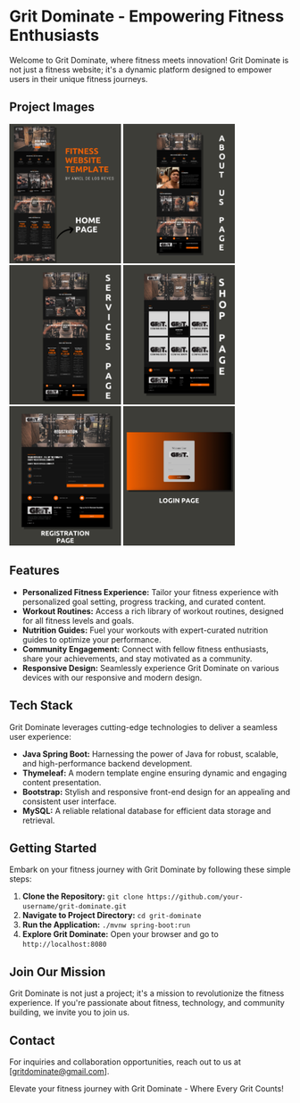 # Grit Dominate - Empowering Fitness Enthusiasts

Welcome to Grit Dominate, where fitness meets innovation! Grit Dominate is not just a fitness website; it's a dynamic platform designed to empower users in their unique fitness journeys.


## Project Images
<img src="./pages/1.png" width="200"> <img src="./pages/2.png" width="200"> <img src="./pages/3.png" width="200"> 
<img src="./pages/4.png" width="200"> <img src="./pages/5.png" width="200"> <img src="./pages/6.png" width="200">

## Features

- **Personalized Fitness Experience:** Tailor your fitness experience with personalized goal setting, progress tracking, and curated content.
- **Workout Routines:** Access a rich library of workout routines, designed for all fitness levels and goals.
- **Nutrition Guides:** Fuel your workouts with expert-curated nutrition guides to optimize your performance.
- **Community Engagement:** Connect with fellow fitness enthusiasts, share your achievements, and stay motivated as a community.
- **Responsive Design:** Seamlessly experience Grit Dominate on various devices with our responsive and modern design.

## Tech Stack

Grit Dominate leverages cutting-edge technologies to deliver a seamless user experience:

- **Java Spring Boot:** Harnessing the power of Java for robust, scalable, and high-performance backend development.
- **Thymeleaf:** A modern template engine ensuring dynamic and engaging content presentation.
- **Bootstrap:** Stylish and responsive front-end design for an appealing and consistent user interface.
- **MySQL:** A reliable relational database for efficient data storage and retrieval.

## Getting Started

Embark on your fitness journey with Grit Dominate by following these simple steps:

1. **Clone the Repository:** `git clone https://github.com/your-username/grit-dominate.git`
2. **Navigate to Project Directory:** `cd grit-dominate`
3. **Run the Application:** `./mvnw spring-boot:run`
4. **Explore Grit Dominate:** Open your browser and go to `http://localhost:8080`

## Join Our Mission

Grit Dominate is not just a project; it's a mission to revolutionize the fitness experience. If you're passionate about fitness, technology, and community building, we invite you to join us.

## Contact

For inquiries and collaboration opportunities, reach out to us at [gritdominate@gmail.com].

Elevate your fitness journey with Grit Dominate - Where Every Grit Counts!
